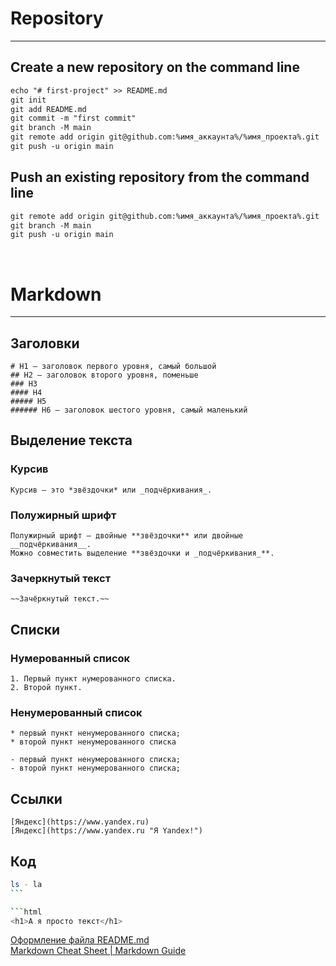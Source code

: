 # Repository
---

## Create a new repository on the command line
```MARKDOWN
echo "# first-project" >> README.md
git init
git add README.md
git commit -m "first commit"
git branch -M main
git remote add origin git@github.com:%имя_аккаунта%/%имя_проекта%.git
git push -u origin main
```

## Push an existing repository from the command line
```MARKDOWN
git remote add origin git@github.com:%имя_аккаунта%/%имя_проекта%.git
git branch -M main
git push -u origin main
```
<br>

# Markdown
---

## Заголовки
```
# H1 — заголовок первого уровня, самый большой
## H2 — заголовок второго уровня, поменьше
### H3
#### H4
##### H5
###### H6 — заголовок шестого уровня, самый маленький
```

## Выделение текста
### Курсив
```
Курсив — это *звёздочки* или _подчёркивания_.
```

### Полужирный шрифт
```
Полужирный шрифт — двойные **звёздочки** или двойные __подчёркивания__.
Можно совместить выделение **звёздочки и _подчёркивания_**.
```

### Зачеркнутый текст
```
~~Зачёркнутый текст.~~
```

## Списки
### Нумерованный список
```
1. Первый пункт нумерованного списка.
2. Второй пункт.
```

### Ненумерованный список
```
* первый пункт ненумерованного списка;
* второй пункт ненумерованного списка

- первый пункт ненумерованного списка;
- второй пункт ненумерованного списка;
```

## Ссылки
```
[Яндекс](https://www.yandex.ru)
[Яндекс](https://www.yandex.ru "Я Yandex!")
```

## Код

``````bash
ls - la
```

```html
<h1>А я просто текст</h1>
``````



[Оформление файла README.md](https://practicum.yandex.ru/trainer/git-basics/lesson/c6b9607c-e8bc-4446-89f9-c74522c3492f/) <br>
[Markdown Cheat Sheet | Markdown Guide](https://www.markdownguide.org/cheat-sheet/)
